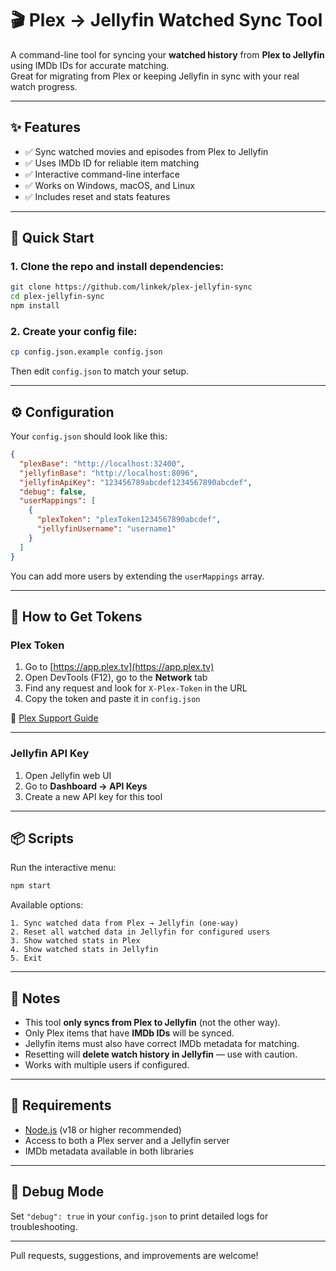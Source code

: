 # 🎬 Plex → Jellyfin Watched Sync Tool

A command-line tool for syncing your **watched history** from **Plex to Jellyfin** using IMDb IDs for accurate matching.  
Great for migrating from Plex or keeping Jellyfin in sync with your real watch progress.

---

## ✨ Features

- ✅ Sync watched movies and episodes from Plex to Jellyfin  
- ✅ Uses IMDb ID for reliable item matching  
- ✅ Interactive command-line interface  
- ✅ Works on Windows, macOS, and Linux  
- ✅ Includes reset and stats features  

---

## 🚀 Quick Start

### 1. Clone the repo and install dependencies:

```bash
git clone https://github.com/linkek/plex-jellyfin-sync
cd plex-jellyfin-sync
npm install
```

### 2. Create your config file:

```bash
cp config.json.example config.json
```

Then edit `config.json` to match your setup.

---

## ⚙️ Configuration

Your `config.json` should look like this:

```json
{
  "plexBase": "http://localhost:32400",
  "jellyfinBase": "http://localhost:8096",
  "jellyfinApiKey": "123456789abcdef1234567890abcdef",
  "debug": false,
  "userMappings": [
    {
      "plexToken": "plexToken1234567890abcdef",
      "jellyfinUsername": "username1"
    }
  ]
}
```

You can add more users by extending the `userMappings` array.

---

## 🔑 How to Get Tokens

### Plex Token

1. Go to [https://app.plex.tv](https://app.plex.tv)  
2. Open DevTools (F12), go to the **Network** tab  
3. Find any request and look for `X-Plex-Token` in the URL  
4. Copy the token and paste it in `config.json`  

📖 [Plex Support Guide](https://support.plex.tv/articles/204059436-finding-an-authentication-token-x-plex-token/)

---

### Jellyfin API Key

1. Open Jellyfin web UI  
2. Go to **Dashboard → API Keys**  
3. Create a new API key for this tool  

---

## 📦 Scripts

Run the interactive menu:

```bash
npm start
```

Available options:

```plaintext
1. Sync watched data from Plex → Jellyfin (one-way)
2. Reset all watched data in Jellyfin for configured users
3. Show watched stats in Plex
4. Show watched stats in Jellyfin
5. Exit
```

---

## 🧠 Notes

- This tool **only syncs from Plex to Jellyfin** (not the other way).  
- Only Plex items that have **IMDb IDs** will be synced.  
- Jellyfin items must also have correct IMDb metadata for matching.  
- Resetting will **delete watch history in Jellyfin** — use with caution.  
- Works with multiple users if configured.  

---

## 🧰 Requirements

- [Node.js](https://nodejs.org/en/download/) (v18 or higher recommended)  
- Access to both a Plex server and a Jellyfin server  
- IMDb metadata available in both libraries  

---

## 🧪 Debug Mode

Set `"debug": true` in your `config.json` to print detailed logs for troubleshooting.

---

Pull requests, suggestions, and improvements are welcome!
